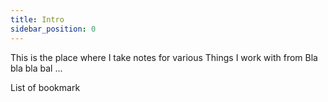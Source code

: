 ```yaml
---
title: Intro
sidebar_position: 0
---
```


This is the place where I take notes for various Things I work with from Bla bla bla bal ... 

List of bookmark